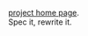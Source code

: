 [project home page](https://github.com/GeorgeFourikis/Node-Express-Step-by-Step/tree/master/version3).  
Spec it, rewrite it.  